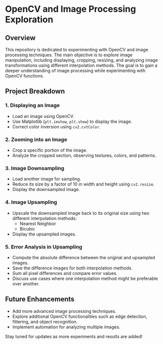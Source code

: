 # OpenCV and Image Processing Exploration

## Overview
This repository is dedicated to experimenting with OpenCV and image processing techniques. The main objective is to explore image manipulation, including displaying, cropping, resizing, and analyzing image transformations using different interpolation methods. The goal is to gain a deeper understanding of image processing while experimenting with OpenCV functions.

## Project Breakdown

### 1. Displaying an Image
- Load an image using OpenCV.
- Use Matplotlib (`plt.imshow`, `plt.show`) to display the image.
- Correct color inversion using `cv2.cvtColor`.

### 2. Zooming into an Image
- Crop a specific portion of the image.
- Analyze the cropped section, observing textures, colors, and patterns.

### 3. Image Downsampling
- Load another image for sampling.
- Reduce its size by a factor of 10 in width and height using `cv2.resize`.
- Display the downsampled image.

### 4. Image Upsampling
- Upscale the downsampled image back to its original size using two different interpolation methods:
  - Nearest Neighbor
  - Bicubic
- Display the upsampled images.

### 5. Error Analysis in Upsampling
- Compute the absolute difference between the original and upsampled images.
- Save the difference images for both interpolation methods.
- Sum all pixel differences and compare error values.
- Discuss use cases where one interpolation method might be preferable over another.

## Future Enhancements
- Add more advanced image processing techniques.
- Explore additional OpenCV functionalities such as edge detection, filtering, and object recognition.
- Implement automation for analyzing multiple images.

Stay tuned for updates as more experiments and results are added!

